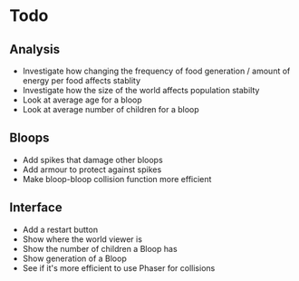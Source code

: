 # Todo

## Analysis

 - Investigate how changing the frequency of food generation / amount of energy per food affects stablity
 - Investigate how the size of the world affects population stabilty
 - Look at average age for a bloop
 - Look at average number of children for a bloop

## Bloops

 - Add spikes that damage other bloops
 - Add armour to protect against spikes
 - Make bloop-bloop collision function more efficient

## Interface

  - Add a restart button
  - Show where the world viewer is
  - Show the number of children a Bloop has
  - Show generation of a Bloop
  - See if it's more efficient to use Phaser for collisions
